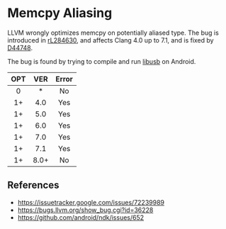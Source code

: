 # Memcpy Aliasing

LLVM wrongly optimizes memcpy on potentially aliased type. The bug is introduced in [rL284630](https://reviews.llvm.org/rL284630),
and affects Clang 4.0 up to 7.1, and is fixed by [D44748](https://reviews.llvm.org/D44748).

The bug is found by trying to compile and run [libusb](https://github.com/libusb/libusb) on Android.

| OPT | VER | Error |
|:---:|:---:|:-----:|
|  0  |  *  | No  |
|  1+ | 4.0 | Yes |
|  1+ | 5.0 | Yes |
|  1+ | 6.0 | Yes |
|  1+ | 7.0 | Yes |
|  1+ | 7.1 | Yes |
|  1+ | 8.0+| No  |


## References

- https://issuetracker.google.com/issues/72239989
- https://bugs.llvm.org/show_bug.cgi?id=36228
- https://github.com/android/ndk/issues/652
